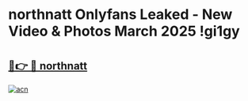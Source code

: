 # northnatt Onlyfans Leaked - New Video & Photos March 2025 !gi1gy

# <h2><a href="https://hqxcfy.iuczelnia.edu.pl?title=northnatt&ref=gi1gy">🔗👉 🔴 northnatt</a></h2>

[![acn](https://github.com/user-attachments/assets/0f9c940e-d8b0-45ae-aac7-cd30a18b3e1c)](https://hqxcfy.iuczelnia.edu.pl?title=northnatt&ref=gi1gy)

